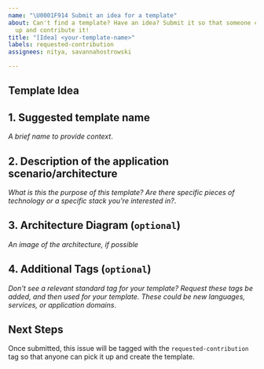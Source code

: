 ```yaml
---
name: "\U0001F914 Submit an idea for a template"
about: Can't find a template? Have an idea? Submit it so that someone can pick it
  up and contribute it!
title: "[Idea] <your-template-name>"
labels: requested-contribution
assignees: nitya, savannahostrowski

---
```


## Template Idea

## 1. Suggested template name
_A brief name to provide context_.

## 2. Description of the application scenario/architecture
_What is this the purpose of this template? Are there specific pieces of technology or a specific stack you're interested in?_.

## 3. Architecture Diagram (`optional`)
_An image of the architecture, if possible_

## 4. Additional Tags (`optional`)
_Don't see a relevant standard tag for your template? Request these tags be added, and then used for your template. These could be new languages, services, or application domains_.

## Next Steps

Once submitted, this issue will be tagged with the `requested-contribution` tag so that anyone can pick it up and create the template.
